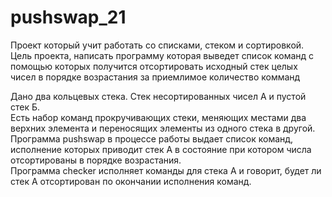 # pushswap_21

Проект который учит работать со списками, стеком и сортировкой.\
Цель  проекта, написать программу которая выведет список команд с помощью 
которых получится отсортировать исходный стек целых чисел в порядке возрастания за приемлимое количество комманд

Дано два кольцевых стека. Стек несортированных чисел А и пустой стек Б.\
Есть набор команд прокручивающих стеки, меняющих местами два верхних элемента и
переносящих элементы из одного стека в другой.\
Программа pushswap в процессе работы выдает список команд, исполнение которых приводит стек А в состояние при котором
числа отсортированы в порядке возрастания.\
Программа checker исполняет команды для стека А и говорит, будет ли стек А отсортирован по окончании исполнения команд.
